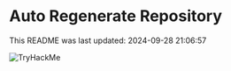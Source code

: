 # Auto Regenerate Repository

This README was last updated: 2024-09-28 21:06:57

 ![TryHackMe](https://tryhackme.com/badge/533634)